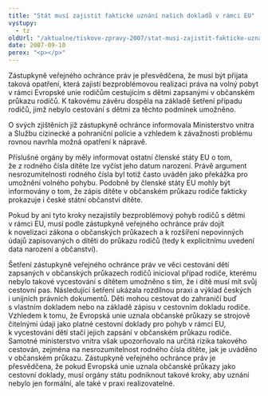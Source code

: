 ```yaml
---
title: "Stát musí zajistit faktické uznání našich dokladů v rámci EU"
vystupy:
  - tz
oldUrl: "/aktualne/tiskove-zpravy-2007/stat-musi-zajistit-fakticke-uznani-nasich-dokladu-v-ramci-eu"
date: 2007-09-10
perex: "<p></p>"
---
```


<!-- imported from the old website -->

<p class="Normln-web">Zástupkyně veřejného ochránce práv je přesvědčena, že musí být přijata taková opatření, která zajistí bezproblémovou realizaci práva na volný pobyt v rámci Evropské unie rodičům cestujícím s dětmi zapsanými v občanském průkazu rodičů. K takovému závěru dospěla na základě šetření případu rodičů, jimž nebylo cestování s dětmi za těchto podmínek umožněno.</p><p class="Normln-web">O svých zjištěních již zástupkyně ochránce informovala Ministerstvo vnitra a Službu cizinecké a pohraniční policie a vzhledem k závažnosti problému rovnou navrhla možná opatření k nápravě.</p><p class="Normln-web">Příslušné orgány by měly informovat ostatní členské státy EU o tom, že z rodného čísla dítěte lze vyčíst jeho datum narození. Právě argument nesrozumitelnosti rodného čísla byl totiž často uváděn jako překážka pro umožnění volného pohybu. Podobně by členské státy EU mohly být informovány o tom, že zápis dítěte v občanském průkazu rodiče fakticky prokazuje i české státní občanství dítěte.</p><p class="Normln-web">Pokud by ani tyto kroky nezajistily bezproblémový pohyb rodičů s dětmi v rámci EU, musí podle zástupkyně veřejného ochránce práv dojít k novelizaci zákona o občanských průkazech a k rozšíření nepovinných údajů zapisovaných o dítěti do průkazu rodičů (tedy k explicitnímu uvedení data narození a občanství).</p><p class="Normln-web">Šetření zástupkyně veřejného ochránce práv ve věci cestování dětí zapsaných v občanských průkazech rodičů inicioval případ rodiče, kterému nebylo takové vycestování s dítětem umožněno s tím, že i dítě musí mít svůj cestovní pas. Následující šetření ukázala rozdílnou praxi a výklad českých i unijních právních dokumentů. Děti mohou cestovat do zahraničí buď s vlastním dokladem nebo na základě zápisu v cestovním dokladu rodiče. Vzhledem k tomu, že Evropská unie uznala občanské průkazy se strojově čitelnými údaji jako platné cestovní doklady pro pohyb v rámci EU, k vycestování dětí stačí jejich zapsání v občanském průkazu rodiče. Samotné ministerstvo vnitra však upozorňovalo na určitá rizika takového cestován, zejména na nesrozumitelnost rodného čísla dítěte, jak je uváděno v občanském průkazu. Zástupkyně veřejného ochránce práv je přesvědčena, že pokud Evropská unie uznala občanské průkazy jako cestovní doklady, musí orgány státu podniknout takové kroky, aby uznání nebylo jen formální, ale také v praxi realizovatelné.</p><p class="Normln"> </p>
